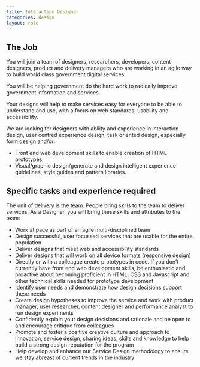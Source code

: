 ```yaml
---
title: Interaction Designer
categories: design
layout: role
---
```


## The Job

You will join a team of designers, researchers, developers, content designers, product and delivery managers who are working in an agile way to build world class government digital services.

You will be helping government do the hard work to radically improve government information and services.

Your designs will help to make services easy for everyone to be able to understand and use, with a focus on web standards, usability and accessibility.

We are looking for designers with ability and experience in interaction design, user centred experience design, task oriented design, especially form design and/or:
  - Front end web development skills to enable creation of HTML prototypes
  - Visual/graphic design/generate and design intelligent experience guidelines, style guides and pattern libraries.

## Specific tasks and experience required

The unit of delivery is the team. People bring skills to the team to deliver services. As a Designer, you will bring these skills and attributes to the team:

- Work at pace as part of an agile multi-disciplined team
- Design successful, user focussed services that are usable for the entire population
- Deliver designs that meet web and accessibility standards
- Deliver designs that will work on all device formats (responsive design)
- Directly or with a colleague create prototypes in code. If you don’t currently have front end web development skills, be enthusiastic and proactive about becoming proficient in HTML, CSS and Javascript and other technical skills needed for prototype development
- Identify user needs and demonstrate how design decisions support these needs
- Create design hypotheses to improve the service and work with product manager, user researcher, content designer and performance analyst to run design experiments
- Confidently explain your design decisions and rationale and be open to and encourage critique from colleagues
- Promote and foster a positive creative culture and approach to innovation, service design, sharing ideas, skills and knowledge to help build a strong design reputation for the program
- Help develop and enhance our Service Design methodology to ensure we stay abreast of current trends in the industry
